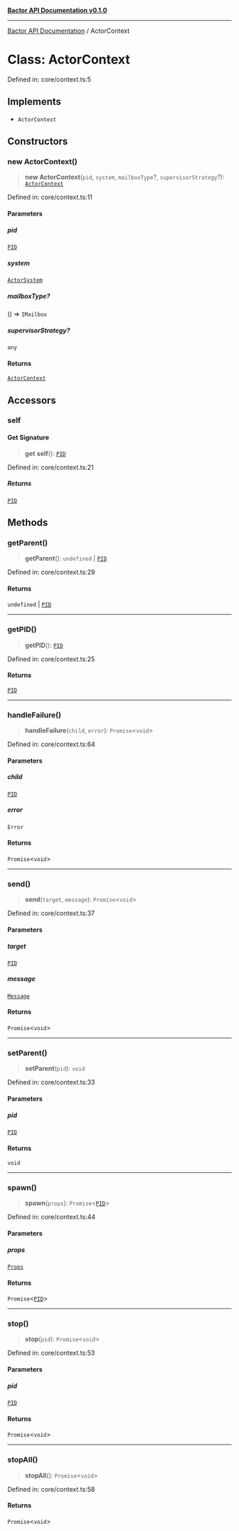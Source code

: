[**Bactor API Documentation v0.1.0**](../README.md)

***

[Bactor API Documentation](../globals.md) / ActorContext

# Class: ActorContext

Defined in: core/context.ts:5

## Implements

- `ActorContext`

## Constructors

### new ActorContext()

> **new ActorContext**(`pid`, `system`, `mailboxType`?, `supervisorStrategy`?): [`ActorContext`](ActorContext.md)

Defined in: core/context.ts:11

#### Parameters

##### pid

[`PID`](../interfaces/PID.md)

##### system

[`ActorSystem`](ActorSystem.md)

##### mailboxType?

() => `IMailbox`

##### supervisorStrategy?

`any`

#### Returns

[`ActorContext`](ActorContext.md)

## Accessors

### self

#### Get Signature

> **get** **self**(): [`PID`](../interfaces/PID.md)

Defined in: core/context.ts:21

##### Returns

[`PID`](../interfaces/PID.md)

## Methods

### getParent()

> **getParent**(): `undefined` \| [`PID`](../interfaces/PID.md)

Defined in: core/context.ts:29

#### Returns

`undefined` \| [`PID`](../interfaces/PID.md)

***

### getPID()

> **getPID**(): [`PID`](../interfaces/PID.md)

Defined in: core/context.ts:25

#### Returns

[`PID`](../interfaces/PID.md)

***

### handleFailure()

> **handleFailure**(`child`, `error`): `Promise`\<`void`\>

Defined in: core/context.ts:64

#### Parameters

##### child

[`PID`](../interfaces/PID.md)

##### error

`Error`

#### Returns

`Promise`\<`void`\>

***

### send()

> **send**(`target`, `message`): `Promise`\<`void`\>

Defined in: core/context.ts:37

#### Parameters

##### target

[`PID`](../interfaces/PID.md)

##### message

[`Message`](../interfaces/Message.md)

#### Returns

`Promise`\<`void`\>

***

### setParent()

> **setParent**(`pid`): `void`

Defined in: core/context.ts:33

#### Parameters

##### pid

[`PID`](../interfaces/PID.md)

#### Returns

`void`

***

### spawn()

> **spawn**(`props`): `Promise`\<[`PID`](../interfaces/PID.md)\>

Defined in: core/context.ts:44

#### Parameters

##### props

[`Props`](../interfaces/Props.md)

#### Returns

`Promise`\<[`PID`](../interfaces/PID.md)\>

***

### stop()

> **stop**(`pid`): `Promise`\<`void`\>

Defined in: core/context.ts:53

#### Parameters

##### pid

[`PID`](../interfaces/PID.md)

#### Returns

`Promise`\<`void`\>

***

### stopAll()

> **stopAll**(): `Promise`\<`void`\>

Defined in: core/context.ts:58

#### Returns

`Promise`\<`void`\>
